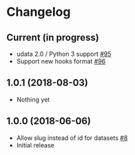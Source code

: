 # Changelog

## Current (in progress)

- udata 2.0 / Python 3 support [#95](https://github.com/opendatateam/udata-recommendations/pull/95)
- Support new hooks format [#96](https://github.com/opendatateam/udata-recommendations/pull/96)

## 1.0.1 (2018-08-03)

- Nothing yet

## 1.0.0 (2018-06-06)

- Allow slug instead of id for datasets [#8](https://github.com/opendatateam/udata-recommendations/pull/8)
- Initial release

